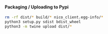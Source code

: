 #### Packaging / Uploading to Pypi

```bash
rm -rf dist/* build/* nico_client.egg-info/*
python3 setup.py sdist bdist_wheel
python3 -m twine upload dist/*
```

